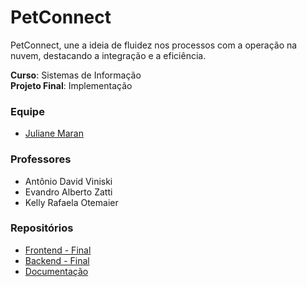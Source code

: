 # PetConnect

PetConnect, une a ideia de fluidez nos processos com a operação na nuvem, destacando a integração e a eficiência.

**Curso**: Sistemas de Informação  
**Projeto Final**: Implementação  

### Equipe

* [Juliane Maran](https://github.com/JulianeMaran32)

### Professores
- Antônio David Viniski
- Evandro Alberto Zatti
- Kelly Rafaela Otemaier

### Repositórios

* [Frontend - Final](https://github.com/JulianeMaran32/final_project_petshop_app)
* [Backend - Final](https://github.com/JulianeMaran32/final_project_petshop_api)
* [Documentação](https://github.com/my-final-project/documents)
  

